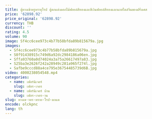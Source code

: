```yaml
---
title: ตู้ทางเข้าหรูหรายุโรป ตู้ตกแต่งดอกไม้ฟอยล์สีทองและสีเงินฟอยล์สีทองและนกสไตล์จีนของฝรั่งเศส
price: '62898.92'
price_original: '62898.92'
currency: THB
discount: ''
rating: 4.5
volume: 90
image: Sf4cc6cee973c4b77b58bfda89b815679a.jpg
images:
  - Sf4cc6cee973c4b77b58bfda89b815679a.jpg
  - S0f91438915c749d6a92dc2984186a06en.jpg
  - Sffa93760a0d74024a3a75a26617497a83.jpg
  - S25ba3e2626f242a28949c281a965f274l.jpg
  - Safbe9cccd88a4ce795e36754485739d6B.jpg
video: 4000238054548.mp4
categories:
  - name: เฟอร์นิเจอร์
    slug: เฟอร-เจอร
  - name: เฟอร์นิเจอร์ บ้าน
    slug: เฟอร-เจอร-าน
slug: ทางเข-าหร-หราย-โรป-ตกแต
encode: olckpnc
lang: th
---
```

  